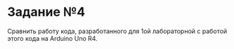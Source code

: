 # Задание №4

Сравнить работу кода, разработанного для 1ой лабораторной с работой этого кода на Arduino Uno R4.
